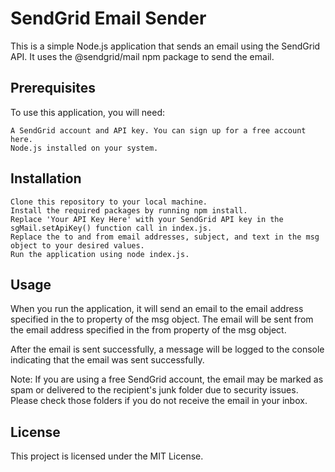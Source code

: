 # SendGrid Email Sender

This is a simple Node.js application that sends an email using the SendGrid API. It uses the @sendgrid/mail npm package to send the email.

## Prerequisites

To use this application, you will need:

    A SendGrid account and API key. You can sign up for a free account here.
    Node.js installed on your system.

## Installation

    Clone this repository to your local machine.
    Install the required packages by running npm install.
    Replace 'Your API Key Here' with your SendGrid API key in the sgMail.setApiKey() function call in index.js.
    Replace the to and from email addresses, subject, and text in the msg object to your desired values.
    Run the application using node index.js.

## Usage

When you run the application, it will send an email to the email address specified in the to property of the msg object. The email will be sent from the email address specified in the from property of the msg object.

After the email is sent successfully, a message will be logged to the console indicating that the email was sent successfully.

Note: If you are using a free SendGrid account, the email may be marked as spam or delivered to the recipient's junk folder due to security issues. Please check those folders if you do not receive the email in your inbox.

## License

This project is licensed under the MIT License.
